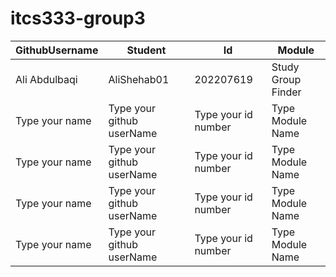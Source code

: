 # itcs333-group3
<table>
<thead>
<tr>
<th>GithubUsername</th>
<th>Student</th>
<th>Id</th>
<th>Module</th>

</tr>
</thead>
<tr>
<td>Ali Abdulbaqi</td>
<td>AliShehab01</td>
<td>202207619</td>
<td>Study Group Finder</td>
</tr>
</tr>
<tr>
<td>Type your name</td>
<td>Type your github userName</td>
<td>Type your id number</td>
<td>Type Module Name</td>
</tr>
<tr>
<td>Type your name</td>
<td>Type your github userName</td>
<td>Type your id number</td>
<td>Type Module Name</td>
</tr>
<tr>
<td>Type your name</td>
<td>Type your github userName</td>
<td>Type your id number</td>
<td>Type Module Name</td>
</tr>
<tr>
<td>Type your name</td>
<td>Type your github userName</td>
<td>Type your id number</td>
<td>Type Module Name</td>
</tr>
<tbody>
</tbody>
</table>

